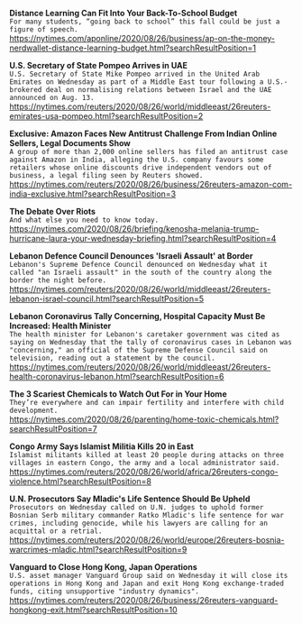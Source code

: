 **Distance Learning Can Fit Into Your Back-To-School Budget**\
`For many students, “going back to school” this fall could be just a figure of speech.`\
https://nytimes.com/aponline/2020/08/26/business/ap-on-the-money-nerdwallet-distance-learning-budget.html?searchResultPosition=1

**U.S. Secretary of State Pompeo Arrives in UAE**\
`U.S. Secretary of State Mike Pompeo arrived in the United Arab Emirates on Wednesday as part of a Middle East tour following a U.S.-brokered deal on normalising relations between Israel and the UAE announced on Aug. 13.`\
https://nytimes.com/reuters/2020/08/26/world/middleeast/26reuters-emirates-usa-pompeo.html?searchResultPosition=2

**Exclusive: Amazon Faces New Antitrust Challenge From Indian Online Sellers, Legal Documents Show**\
`A group of more than 2,000 online sellers has filed an antitrust case against Amazon in India, alleging the U.S. company favours some retailers whose online discounts drive independent vendors out of business, a legal filing seen by Reuters showed.`\
https://nytimes.com/reuters/2020/08/26/business/26reuters-amazon-com-india-exclusive.html?searchResultPosition=3

**The Debate Over Riots**\
`And what else you need to know today.`\
https://nytimes.com/2020/08/26/briefing/kenosha-melania-trump-hurricane-laura-your-wednesday-briefing.html?searchResultPosition=4

**Lebanon Defence Council Denounces 'Israeli Assault' at Border**\
`Lebanon's Supreme Defence Council denounced on Wednesday what it called "an Israeli assault" in the south of the country along the border the night before. `\
https://nytimes.com/reuters/2020/08/26/world/middleeast/26reuters-lebanon-israel-council.html?searchResultPosition=5

**Lebanon Coronavirus Tally Concerning, Hospital Capacity Must Be Increased: Health Minister**\
`The health minister for Lebanon's caretaker government was cited as saying on Wednesday that the tally of coronavirus cases in Lebanon was "concerning," an official of the Supreme Defense Council said on television, reading out a statement by the council.`\
https://nytimes.com/reuters/2020/08/26/world/middleeast/26reuters-health-coronavirus-lebanon.html?searchResultPosition=6

**The 3 Scariest Chemicals to Watch Out For in Your Home**\
`They’re everywhere and can impair fertility and interfere with child development.`\
https://nytimes.com/2020/08/26/parenting/home-toxic-chemicals.html?searchResultPosition=7

**Congo Army Says Islamist Militia Kills 20 in East**\
`Islamist militants killed at least 20 people during attacks on three villages in eastern Congo, the army and a local administrator said.`\
https://nytimes.com/reuters/2020/08/26/world/africa/26reuters-congo-violence.html?searchResultPosition=8

**U.N. Prosecutors Say Mladic's Life Sentence Should Be Upheld**\
`Prosecutors on Wednesday called on U.N. judges to uphold former Bosnian Serb military commander Ratko Mladic's life sentence for war crimes, including genocide, while his lawyers are calling for an acquittal or a retrial. `\
https://nytimes.com/reuters/2020/08/26/world/europe/26reuters-bosnia-warcrimes-mladic.html?searchResultPosition=9

**Vanguard to Close Hong Kong, Japan Operations**\
`U.S. asset manager Vanguard Group said on Wednesday it will close its operations in Hong Kong and Japan and exit Hong Kong exchange-traded funds, citing unsupportive "industry dynamics".`\
https://nytimes.com/reuters/2020/08/26/business/26reuters-vanguard-hongkong-exit.html?searchResultPosition=10

